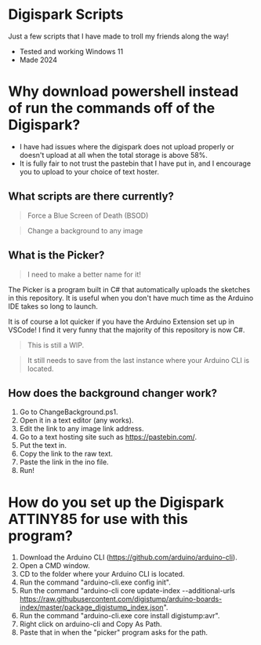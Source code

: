 # Digispark Scripts
Just a few scripts that I have made to troll my friends along the way!
- Tested and working Windows 11
- Made 2024
# Why download powershell instead of run the commands off of the Digispark?
- I have had issues where the digispark does not upload properly or doesn't upload at all when the total storage is above 58%.
- It is fully fair to not trust the pastebin that I have put in, and I encourage you to upload to your choice of text hoster.

## What scripts are there currently?
>Force a Blue Screen of Death (BSOD)

>Change a background to any image

## What is the Picker?
>I need to make a better name for it!

The Picker is a program built in C# that automatically uploads the sketches in this repository.
It is useful when you don't have much time as the Arduino IDE takes so long to launch.

It is of course a lot quicker if you have the Arduino Extension set up in VSCode!
I find it very funny that the majority of this repository is now C#.

>This is still a WIP.

>It still needs to save from the last instance where your Arduino CLI is located.

## How does the background changer work?
1. Go to ChangeBackground.ps1.
2. Open it in a text editor (any works).
3. Edit the link to any image link address.
4. Go to a text hosting site such as https://pastebin.com/.
5. Put the text in.
6. Copy the link to the raw text.
7. Paste the link in the ino file.
8. Run!

# How do you set up the Digispark ATTINY85 for use with this program?
1. Download the Arduino CLI (https://github.com/arduino/arduino-cli).
2. Open a CMD window.
3. CD to the folder where your Arduino CLI is located.
4. Run the command "arduino-cli.exe config init".
5. Run the command "arduino-cli core update-index --additional-urls https://raw.githubusercontent.com/digistump/arduino-boards-index/master/package_digistump_index.json".
6. Run the command "arduino-cli.exe core install digistump:avr".
7. Right click on arduino-cli and Copy As Path.
8. Paste that in when the "picker" program asks for the path.